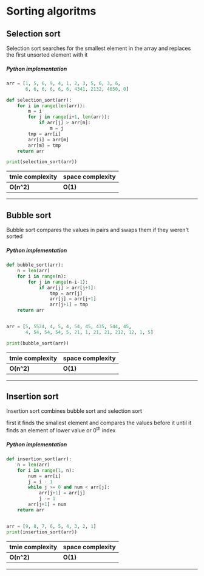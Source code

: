 # Sorting algoritms

## Selection sort

Selection sort searches for the smallest element in the array and replaces the first unsorted element with it

##### Python implementation

```python
arr = [1, 5, 6, 9, 4, 1, 2, 3, 5, 6, 3, 6,
       6, 6, 6, 6, 6, 6, 4341, 2132, 4650, 0]

def selection_sort(arr):
    for i in range(len(arr)):
        m = i
        for j in range(i+1, len(arr)):
            if arr[j] > arr[m]:
                m = j
        tmp = arr[i]
        arr[i] = arr[m]
        arr[m] = tmp
    return arr

print(selection_sort(arr))
```

| tmie complexity | space complexity |
| --------------- | ---------------- |
| **O(n^2)**      | **O(1)**         |

---

## Bubble sort

Bubble sort compares the values in pairs and swaps them if they weren't sorted

##### Python implementation

```python
def bubble_sort(arr):
    n = len(arr)
    for i in range(n):
        for j in range(n-i-1):
            if arr[j] > arr[j+1]:
                tmp = arr[j]
                arr[j] = arr[j+1]
                arr[j+1] = tmp
    return arr


arr = [5, 5524, 4, 5, 4, 54, 45, 435, 544, 45,
       4, 54, 54, 54, 5, 21, 1, 21, 21, 212, 12, 1, 5]

print(bubble_sort(arr))
```

| tmie complexity | space complexity |
| --------------- | ---------------- |
| **O(n^2)**      | **O(1)**         |

---

## Insertion sort

Insertion sort combines bubble sort and selection sort

first it finds the smallest element and compares the values before it until it finds an element of lower value or 0<sup>th</sup> index

##### Python implementation

```python
def insertion_sort(arr):
    n = len(arr)
    for i in range(1, n):
        num = arr[i]
        j = i - 1
        while j >= 0 and num < arr[j]:
            arr[j+1] = arr[j]
            j -= 1
        arr[j+1] = num
    return arr


arr = [9, 8, 7, 6, 5, 4, 3, 2, 1]
print(insertion_sort(arr))
```

| tmie complexity | space complexity |
| --------------- | ---------------- |
| **O(n^2)**      | **O(1)**         |

---
